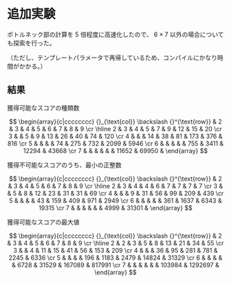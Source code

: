 
# 追加実験

ボトルネック部の計算を $5$ 倍程度に高速化したので、 $6\times 7$ 以外の場合についても探索を行った。

（ただし、テンプレートパラメータで再帰しているため、コンパイルにかなり時間がかかる。）

## 結果

獲得可能なスコアの種類数

$$
\begin{array}{c|cccccccc}
{}_{\text{col}} \backslash {}^{\text{row}}
    &    2 &    3 &    4 &    5 &    6 &     7 &     8 &     9 \cr \hline
  2 &    3 &    4 &    5 &    7 &    9 &    12 &    15 &    20 \cr
  3 &      &    5 &    9 &   13 &   26 &    40 &    74 &   120 \cr
  4 &      &      &   14 &   38 &   81 &   173 &   376 &   816 \cr
  5 &      &      &      &   74 &  275 &   732 &  2099 &  5946 \cr
  6 &      &      &      &      &  755 &  3411 & 12294 & 43668 \cr
  7 &      &      &      &      &      & 11652 & 69950 &       
\end{array}
$$

獲得不可能なスコアのうち、最小の正整数

$$
\begin{array}{c|cccccccc}
{}_{\text{col}} \backslash {}^{\text{row}}
    &    2 &    3 &    4 &    5 &    6 &     7 &     8 &     9 \cr \hline
  2 &    3 &    4 &    4 &    6 &    7 &     7 &     7 &     7 \cr
  3 &      &    5 &    8 &   12 &   23 &    31 &    31 &    69 \cr
  4 &      &      &    9 &   31 &   56 &    99 &   209 &   439 \cr
  5 &      &      &      &   43 &  159 &   409 &   971 &  2949 \cr
  6 &      &      &      &      &  361 &  1637 &  6343 & 19315 \cr
  7 &      &      &      &      &      &  4999 & 31301 &       
\end{array}
$$

獲得可能なスコアの最大値

$$
\begin{array}{c|cccccccc}
{}_{\text{col}} \backslash {}^{\text{row}}
    &    2 &    3 &    4 &    5 &    6 &      7 &       8 &      9 \cr \hline
  2 &    2 &    3 &    5 &    8 &   13 &     21 &      34 &     55 \cr
  3 &      &    4 &   11 &   15 &   41 &     56 &     153 &    209 \cr
  4 &      &      &   36 &   95 &  281 &    781 &    2245 &   6336 \cr
  5 &      &      &      &  196 & 1183 &   2479 &   14824 &  31329 \cr
  6 &      &      &      &      & 6728 &  31529 &  167089 & 817991 \cr
  7 &      &      &      &      &      & 103984 & 1292697 &       
\end{array}
$$
